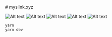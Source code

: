# myslink.xyz

![Alt text](https://github.com/falconsoft3d/myslink.xyz/blob/main/public/myslink1.png?raw=true "myslink1")
![Alt text](https://github.com/falconsoft3d/myslink.xyz/blob/main/public/myslink2.png?raw=true "myslink2")
![Alt text](https://github.com/falconsoft3d/myslink.xyz/blob/main/public/myslink3.png?raw=true "myslink3")
![Alt text](https://github.com/falconsoft3d/myslink.xyz/blob/main/public/myslink4.png?raw=true "myslink4")
![Alt text](https://github.com/falconsoft3d/myslink.xyz/blob/main/public/myslink5.png?raw=true "myslink5")

```
yarn
yarn dev
```
